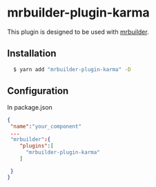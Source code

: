 mrbuilder-plugin-karma
===
This plugin is designed to be used with [mrbuilder](https://github.com/jspears/mrbuilder).

## Installation
```sh
  $ yarn add "mrbuilder-plugin-karma" -D
```
## Configuration
In package.json
```json
{
 "name":"your_component"
 ...
 "mrbuilder":{
    "plugins":[
      "mrbuilder-plugin-karma"
    ]

 }
}
```
